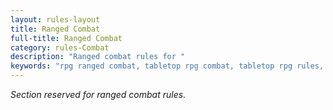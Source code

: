 ```yaml
---
layout: rules-layout
title: Ranged Combat
full-title: Ranged Combat
category: rules-Combat
description: "Ranged combat rules for "
keywords: "rpg ranged combat, tabletop rpg combat, tabletop rpg rules, "
---
```


_Section reserved for ranged combat rules._